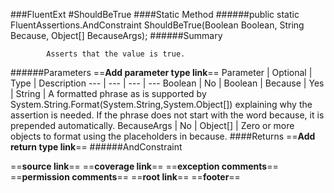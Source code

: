 ###FluentExt
#ShouldBeTrue
####Static Method
######public static FluentAssertions.AndConstraint<BooleanAssertions> ShouldBeTrue(Boolean Boolean, String Because, Object[] BecauseArgs);
######Summary

            Asserts that the value is true.
            
######Parameters
==__Add parameter type link__==
Parameter | Optional | Type | Description
 ---  |  ---  |  ---  |  --- 
Boolean | No | Boolean | 
Because | Yes | String | A formatted phrase as is supported by System.String.Format(System.String,System.Object[])
                explaining why the assertion is needed. If the phrase does not start with the
                word because, it is prepended automatically.
BecauseArgs | No | Object[] | Zero or more objects to format using the placeholders in because.
####Returns
==__Add return type link__==
######AndConstraint<BooleanAssertions>

==__source link__==
==__coverage link__==
==__exception comments__==
==__permission comments__==
==__root link__==
==__footer__==
